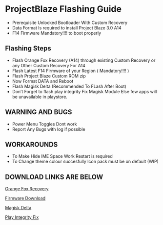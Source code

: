 # ProjectBlaze Flashing Guide

- Prerequisite Unlocked Bootloader With Custom Recovery
- Data Format Is required to install Project Blaze 3.0 A14
- F14 Firmware Mandatory!!!! to boot properly

## Flashing Steps

- Flash Orange Fox Recovery (A14) through existing Custom Recovery or any Other Custom Recovery For A14
- Flash Latest F14 Firmware of your Region ( Mandatory!!!! )
- Flash Project Blaze Custom ROM zip
- Now Format DATA and Reboot
- Flash Magisk Delta (Recommended To FLash After Boot)
- Don’t Forget to flash play integrity Fix Magisk Module Else few apps will be unavailable in playstore.


## WARNING AND BUGS

- Power Menu Toggles Dont work
- Report Any Bugs with log if possible

## WORKAROUNDS

- To Make Hide IME Space Work Restart is required
- To Change theme colour succesfully Icon pack must be on default (WIP)

## DOWNLOAD LINKS ARE BELOW

[Orange Fox Recovery](https://github.com/RAM-UNLOK/android_device_realme_bitra-ofox/releases)

[Firmware Download](https://devuploads.com/users/arsalan_zeus/2789/FIRMWARE%20BITRA)

[Magisk Delta](https://github.com/HuskyDG/magisk-files/releases)

[Play Integrity Fix](https://github.com/chiteroman/PlayIntegrityFix/releases)

